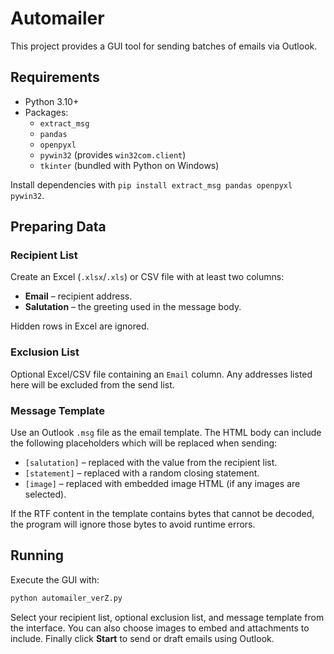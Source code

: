 # Automailer

This project provides a GUI tool for sending batches of emails via Outlook.

## Requirements
- Python 3.10+
- Packages:
  - `extract_msg`
  - `pandas`
  - `openpyxl`
  - `pywin32` (provides `win32com.client`)
  - `tkinter` (bundled with Python on Windows)

Install dependencies with `pip install extract_msg pandas openpyxl pywin32`.

## Preparing Data
### Recipient List
Create an Excel (`.xlsx`/`.xls`) or CSV file with at least two columns:

- **Email** – recipient address.
- **Salutation** – the greeting used in the message body.

Hidden rows in Excel are ignored.

### Exclusion List
Optional Excel/CSV file containing an `Email` column. Any addresses listed
here will be excluded from the send list.

### Message Template
Use an Outlook `.msg` file as the email template. The HTML body can include the
following placeholders which will be replaced when sending:

- `[salutation]` – replaced with the value from the recipient list.
- `[statement]` – replaced with a random closing statement.
- `[image]` – replaced with embedded image HTML (if any images are selected).

If the RTF content in the template contains bytes that cannot be decoded,
the program will ignore those bytes to avoid runtime errors.

## Running
Execute the GUI with:

```bash
python automailer_verZ.py
```

Select your recipient list, optional exclusion list, and message template from
the interface. You can also choose images to embed and attachments to include.
Finally click **Start** to send or draft emails using Outlook.
